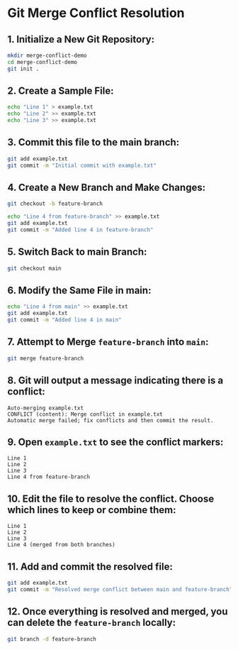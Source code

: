 
# Git Merge Conflict Resolution

## 1. Initialize a New Git Repository:

```bash
mkdir merge-conflict-demo
cd merge-conflict-demo
git init .
```

## 2. Create a Sample File:

```bash
echo "Line 1" > example.txt
echo "Line 2" >> example.txt
echo "Line 3" >> example.txt
```

## 3. Commit this file to the main branch:

```bash
git add example.txt
git commit -m "Initial commit with example.txt"
```

## 4. Create a New Branch and Make Changes:

```bash
git checkout -b feature-branch

echo "Line 4 from feature-branch" >> example.txt
git add example.txt
git commit -m "Added line 4 in feature-branch"
```

## 5. Switch Back to main Branch:

```bash
git checkout main
```

## 6. Modify the Same File in main:

```bash
echo "Line 4 from main" >> example.txt
git add example.txt
git commit -m "Added line 4 in main"
```

## 7. Attempt to Merge `feature-branch` into `main`:

```bash
git merge feature-branch
```

## 8. Git will output a message indicating there is a conflict:

```plaintext
Auto-merging example.txt
CONFLICT (content): Merge conflict in example.txt
Automatic merge failed; fix conflicts and then commit the result.
```

## 9. Open `example.txt` to see the conflict markers:

```plaintext
Line 1
Line 2
Line 3
Line 4 from feature-branch
```

## 10. Edit the file to resolve the conflict. Choose which lines to keep or combine them:

```plaintext
Line 1
Line 2
Line 3
Line 4 (merged from both branches)
```

## 11. Add and commit the resolved file:

```bash
git add example.txt
git commit -m "Resolved merge conflict between main and feature-branch"
```

## 12. Once everything is resolved and merged, you can delete the `feature-branch` locally:

```bash
git branch -d feature-branch
```
```

